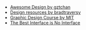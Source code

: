 - [Awesome Design by gztchan](https://github.com/gztchan/awesome-design)
- [Design resources by bradtraversy](https://github.com/bradtraversy/design-resources-for-developers)
- [Graphic Design Course by MIT](https://ocw.mit.edu/courses/electrical-engineering-and-computer-science/6-831-user-interface-design-and-implementation-spring-2011/in-class-activities/graphic-design/)
- [The Best Interface is No Interface](http://www.nointerface.com/book/)
